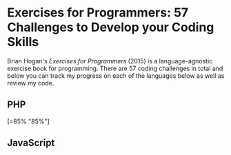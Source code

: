 # Exercises for Programmers: 57 Challenges to Develop your Coding Skills

Brian Hogan's *Exercises for Programmers* (2015) is a language-agnostic exercise book for programming. There are 57 coding challenges in total and below you can track my progress on each of the languages below as well as review my code.

## PHP
[=85% "85%"]

## JavaScript 


